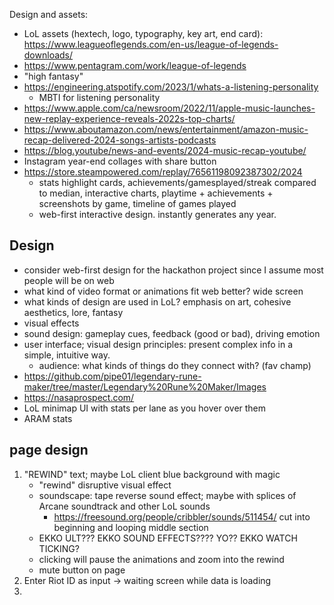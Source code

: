 
Design and assets:
- LoL assets (hextech, logo, typography, key art, end card): https://www.leagueoflegends.com/en-us/league-of-legends-downloads/
- https://www.pentagram.com/work/league-of-legends
- "high fantasy"
- https://engineering.atspotify.com/2023/1/whats-a-listening-personality
    - MBTI for listening personality
- https://www.apple.com/ca/newsroom/2022/11/apple-music-launches-new-replay-experience-reveals-2022s-top-charts/
- https://www.aboutamazon.com/news/entertainment/amazon-music-recap-delivered-2024-songs-artists-podcasts
- https://blog.youtube/news-and-events/2024-music-recap-youtube/
- Instagram year-end collages with share button
- https://store.steampowered.com/replay/76561198092387302/2024
    - stats highlight cards, achievements/gamesplayed/streak compared to median, interactive charts, playtime + achievements + screenshots by game, timeline of games played
    - web-first interactive design. instantly generates any year.

## Design
- consider web-first design for the hackathon project since I assume most people will be on web
- what kind of video format or animations fit web better? wide screen
- what kinds of design are used in LoL? emphasis on art, cohesive aesthetics, lore, fantasy
- visual effects
- sound design: gameplay cues, feedback (good or bad), driving emotion
- user interface; visual design principles: present complex info in a simple, intuitive way.
    - audience: what kinds of things do they connect with? (fav champ)
- https://github.com/pipe01/legendary-rune-maker/tree/master/Legendary%20Rune%20Maker/Images
- https://nasaprospect.com/
- LoL minimap UI with stats per lane as you hover over them
- ARAM stats



## page design
1. "REWIND" text; maybe LoL client blue background with magic
    - "rewind" disruptive visual effect
    - soundscape: tape reverse sound effect; maybe with splices of Arcane soundtrack and other LoL sounds
        - https://freesound.org/people/cribbler/sounds/511454/ cut into beginning and looping middle section
    - EKKO ULT??? EKKO SOUND EFFECTS???? YO?? EKKO WATCH TICKING?
    - clicking will pause the animations and zoom into the rewind
    - mute button on page
2. Enter Riot ID as input -> waiting screen while data is loading
3. 